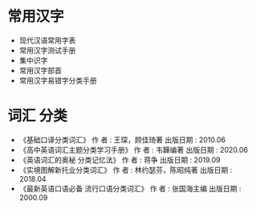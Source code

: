 # 常用汉字

* 现代汉语常用字表
* 常用汉字测试手册
* 集中识字
* 常用汉字部首
* 常用汉字易错字分类手册

# 词汇 分类

* 《基础口译分类词汇》 作  者 : 王琛，顾佳琦著 出版日期 : 2010.06
* 《高中英语词汇主题分类学习手册》 作  者 : 韦韡编著 出版日期 : 2020.06
* 《英语词汇的奥秘 分类记忆法》 作  者 : 蒋争 出版日期 : 2019.09
* 《实境图解新托业分类词汇》 作  者 : 林约瑟芬，陈昭纯著 出版日期 : 2018.04
* 《最新英语口语必备 流行口语分类词汇》 作  者 : 张国海主编 出版日期 : 2000.09
